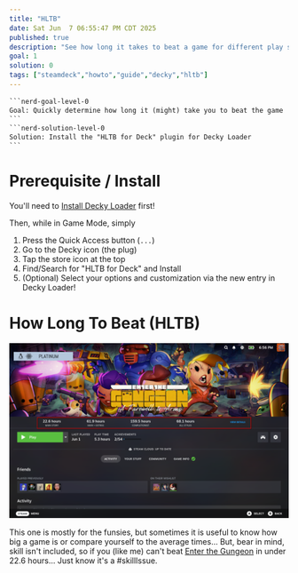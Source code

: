 ```yaml
---
title: "HLTB"
date: Sat Jun  7 06:55:47 PM CDT 2025
published: true
description: "See how long it takes to beat a game for different play styles"
goal: 1
solution: 0
tags: ["steamdeck","howto","guide","decky","hltb"]
---
```

````flare
```nerd-goal-level-0
Goal: Quickly determine how long it (might) take you to beat the game
```
```nerd-solution-level-0
Solution: Install the "HLTB for Deck" plugin for Decky Loader
```
````
# Prerequisite / Install

You'll need to [Install Decky Loader](#/steamdeck/decky/introduction) first!

Then, while in Game Mode, simply

1. Press the Quick Access button (`...`)
2. Go to the Decky icon (the plug)
3. Tap the store icon at the top
4. Find/Search for "HLTB for Deck" and Install
5. (Optional) Select your options and customization via the new entry in Decky Loader!

# How Long To Beat (HLTB)

![HLTB Info](/images/thumbnail/hltb.png)

This one is mostly for the funsies, but sometimes it is useful to know how big a game is or compare yourself to the average times... But, bear in mind, skill isn't included, so if you (like me) can't beat [Enter the Gungeon](https://enterthegungeon.com/) in under 22.6 hours... Just know it's a #skillIssue.
